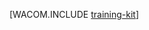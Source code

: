 <properties linkid="dev-net-training-kit" urlDisplayName="Training Kit" pageTitle="Windows Azure Training Kit - Windows Azure resources" metaKeywords="Azure training kit, Azure trainingkit, Azure training download" description="Download and install the Windows Azure training kit which provides a comprehensive set of technical content to help you learn about Windows Azure." metaCanonical="" services="" documentationCenter=".NET" title="" authors=""  solutions="" writer="" manager="" editor=""  />






[WACOM.INCLUDE [training-kit](../includes/training-kit.md)]
